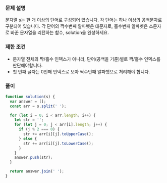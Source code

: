 ### 문제 설명

문자열 s는 한 개 이상의 단어로 구성되어 있습니다. 각 단어는 하나 이상의 공백문자로 구분되어 있습니다. 각 단어의 짝수번째 알파벳은 대문자로, 홀수번째 알파벳은 소문자로 바꾼 문자열을 리턴하는 함수, solution을 완성하세요.

### 제한 조건

- 문자열 전체의 짝/홀수 인덱스가 아니라, 단어(공백을 기준)별로 짝/홀수 인덱스를 판단해야합니다.
- 첫 번째 글자는 0번째 인덱스로 보아 짝수번째 알파벳으로 처리해야 합니다.

### 풀이

```js
function solution(s) {
  var answer = [];
  const arr = s.split(' ');

  for (let i = 0; i < arr.length; i++) {
    let str = '';
    for (let j = 0; j < arr[i].length; j++) {
      if (j % 2 === 0) {
        str += arr[i][j].toUpperCase();
      } else {
        str += arr[i][j].toLowerCase();
      }
    }
    answer.push(str);
  }

  return answer.join(' ');
}
```
